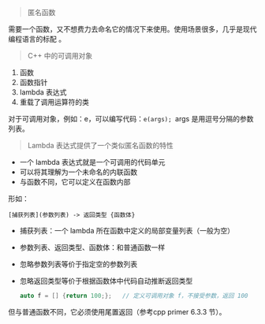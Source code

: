 

> 匿名函数

需要一个函数，又不想费力去命名它的情况下来使用。使用场景很多，几乎是现代编程语言的标配 。



> C++ 中的可调用对象

1. 函数
2. 函数指针
3. lambda 表达式
4. 重载了调用运算符的类

对于可调用对象，例如：e，可以编写代码：`e(args); `args 是用逗号分隔的参数列表。



> Lambda 表达式提供了一个类似匿名函数的特性

* 一个 lambda 表达式就是一个可调用的代码单元
* 可以将其理解为一个未命名的内联函数
* 与函数不同，它可以定义在函数内部

形如：

`[捕获列表](参数列表) -> 返回类型 {函数体}`

* 捕获列表：一个 lambda 所在函数中定义的局部变量列表（一般为空）

* 参数列表、返回类型、函数体：和普通函数一样

* 忽略参数列表等价于指定空的参数列表

* 忽略返回类型等价于根据函数体中代码自动推断返回类型

    ```c++
    auto f = [] {return 100;};   // 定义可调用对象 f，不接受参数，返回 100

但与普通函数不同，它必须使用尾置返回（参考cpp primer 6.3.3 节）。
